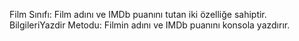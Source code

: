 Film Sınıfı: Film adını ve IMDb puanını tutan iki özelliğe sahiptir.
BilgileriYazdir Metodu: Filmin adını ve IMDb puanını konsola yazdırır.
